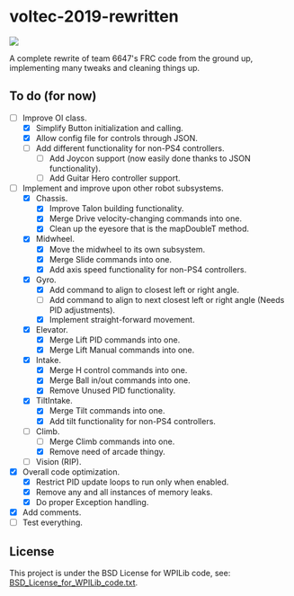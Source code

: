 
# voltec-2019-rewritten

<p align="left"><a  href="https://github.com/pacoito123/voltec-2019-rewritten"  target="_blank"><img  src="https://i.imgur.com/F4focyC.png"></a></p>

A complete rewrite of team 6647's FRC code from the ground up, implementing many tweaks and cleaning things up.

## To do (for now)

 - [ ] Improve OI class.
	 - [x] Simplify Button initialization and calling.
	 - [x] Allow config file for controls through JSON.
	 - [ ] Add different functionality for non-PS4 controllers.
		 - [ ] Add Joycon support (now easily done thanks to JSON functionality).
		 - [ ] Add Guitar Hero controller support.
 - [ ] Implement and improve upon other robot subsystems.
	 - [x] Chassis.
		 - [x] Improve Talon building functionality.
		 - [x] Merge Drive velocity-changing commands into one.
		 - [x] Clean up the eyesore that is the mapDoubleT method.
	 - [x] Midwheel.
		 - [x] Move the midwheel to its own subsystem.
		 - [x] Merge Slide commands into one.
		 - [x] Add axis speed functionality for non-PS4 controllers.
	 - [x] Gyro.
		 - [x] Add command to align to closest left or right angle.
		 - [ ] Add command to align to next closest left or right angle (Needs PID adjustments).
		 - [x] Implement straight-forward movement.
	 - [x] Elevator.
		 - [x] Merge Lift PID commands into one.
		 - [x] Merge Lift Manual commands into one.
	 - [x] Intake.
		 - [x] Merge H control commands into one.
		 - [x] Merge Ball in/out commands into one.
		 - [x] Remove Unused PID functionality.
	 - [x] TiltIntake.
		 - [x] Merge Tilt commands into one.
		 - [x] Add tilt functionality for non-PS4 controllers.
	 - [ ] Climb.
		 - [ ] Merge Climb commands into one.
		 - [x] Remove need of arcade thingy.
	 - [ ] Vision (RIP).
 - [x] Overall code optimization.
	 - [x] Restrict PID update loops to run only when enabled.
	 - [x] Remove any and all instances of memory leaks.
	 - [x] Do proper Exception handling.
 - [x] Add comments.
 - [ ] Test everything.

## License

This project is under the BSD License for WPILib code, see: [BSD_License_for_WPILib_code.txt](BSD_License_for_WPILib_code.txt).